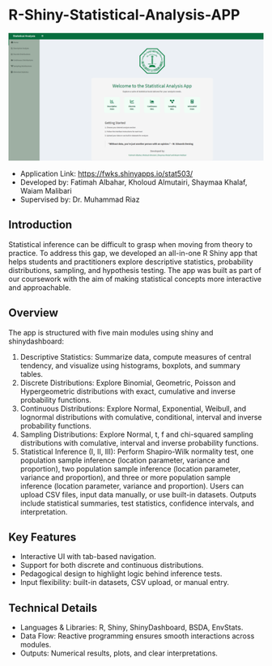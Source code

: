 # R-Shiny-Statistical-Analysis-APP

![System Diagram](./App%20interface.png)


- Application Link: https://fwks.shinyapps.io/stat503/
- Developed by: Fatimah Albahar, Kholoud Almutairi, Shaymaa Khalaf, Waiam Malibari
- Supervised by: Dr. Muhammad Riaz

## Introduction
Statistical inference can be difficult to grasp when moving from theory to practice. To address this gap, we developed an all-in-one R Shiny app that helps students and practitioners explore descriptive statistics, probability distributions, sampling, and hypothesis testing. The app was built as part of our coursework with the aim of making statistical concepts more interactive and approachable.
## Overview
The app is structured with five main modules using shiny and shinydashboard:
1.	Descriptive Statistics: Summarize data, compute measures of central tendency, and visualize using histograms, boxplots, and summary tables.
2.	Discrete Distributions: Explore Binomial, Geometric, Poisson and Hypergeometric distributions with exact, cumulative and inverse probability functions.
3.	Continuous Distributions: Explore Normal, Exponential, Weibull, and lognormal distributions with comulative, conditional, interval and inverse probability functions.
4.	Sampling Distributions: Explore Normal, t, f and chi-squared sampling distributions with comulative, interval and inverse probability functions.
5.	Statistical Inference (I, II, III): Perform Shapiro-Wilk normality test,  one population sample inference (location parameter, variance and proportion), two population sample inference (location parameter, variance and proportion), and three or more population sample inference (location parameter, variance and proportion).
Users can upload CSV files, input data manually, or use built-in datasets. Outputs include statistical summaries, test statistics, confidence intervals, and interpretation.
## Key Features
- Interactive UI with tab-based navigation.
- Support for both discrete and continuous distributions.
- Pedagogical design to highlight logic behind inference tests.
- Input flexibility: built-in datasets, CSV upload, or manual entry.
## Technical Details
- Languages & Libraries: R, Shiny, ShinyDashboard, BSDA, EnvStats.
- Data Flow: Reactive programming ensures smooth interactions across modules.
- Outputs: Numerical results, plots, and clear interpretations.
 
